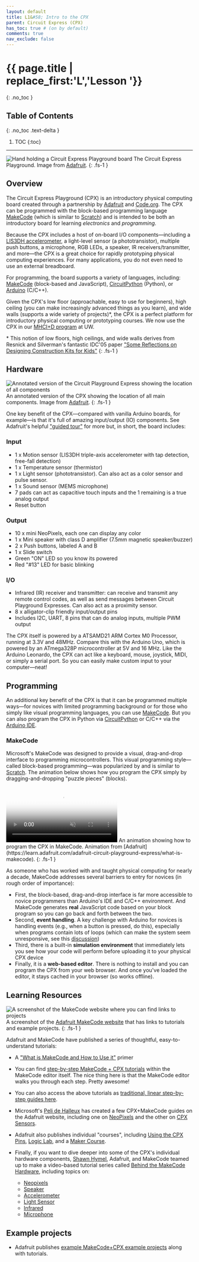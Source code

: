 ```yaml
---
layout: default
title: L1&#58; Intro to the CPX
parent: Circuit Express (CPX)
has_toc: true # (on by default)
comments: true
nav_exclude: false
---
```

# {{ page.title | replace_first:'L','Lesson '}}
{: .no_toc }

## Table of Contents
{: .no_toc .text-delta }

1. TOC
{:toc}
---

![Hand holding a Circuit Express Playground board](assets/images/CircuitExpressPlaygroundHandModelShot_Adafruit.png)
The Circuit Express Playground. Image from [Adafruit](https://www.adafruit.com/product/3333). 
{: .fs-1 } 

## Overview

The Circuit Express Playground (CPX) is an introductory physical computing board created through a partnership by [Adafruit](https://adafruit.com) and [Code.org](https://code.org). The CPX can be programmed with the block-based programming language [MakeCode](https://makecode.adafruit.com/) (which is similar to [Scratch](https://scratch.mit.edu/)) and is intended to be both an introductory board for learning *electronics* and *programming*.

Because the CPX includes a host of on-board I/O components—including a [LIS3DH accelerometer](https://learn.adafruit.com/adafruit-lis3dh-triple-axis-accelerometer-breakout), a light-level sensor (a phototransistor), multiple push buttons, a microphone, RGB LEDs, a speaker, IR receivers/transmitter, and more—the CPX is a great choice for rapidly prototyping physical computing experiences. For many applications, you do not even need to use an external breadboard.

For programming, the board supports a variety of languages, including: [MakeCode](https://learn.adafruit.com/makecode) (block-based and JavaScript), [CircuitPython](https://learn.adafruit.com/adafruit-circuit-playground-express/what-is-circuitpython) (Python), or [Arduino](https://learn.adafruit.com/adafruit-circuit-playground-express/arduino) (C/C++).

Given the CPX's low floor (approachable, easy to use for beginners), high ceiling (you can make increasingly advanced things as you learn), and wide walls (supports a wide variety of projects)*, the CPX is a perfect platform for introductory physical computing or prototyping courses. We now use the CPX in our [MHCI+D program](https://mhcid.washington.edu/) at UW.

\* This notion of low floors, high ceilings, and wide walls derives from Resnick and Silverman's fantastic IDC'05 paper ["Some Reflections on Designing Construction Kits for Kids"](https://doi.org/10.1145/1109540.1109556)
{: .fs-1 }

## Hardware

![Annotated version of the Circuit Playground Express showing the location of all components](assets/images/CircuitPlaygroundExpress_AnnotatedImage_Adafruit.png)
An annotated version of the CPX showing the location of all main components. Image from [Adafruit](https://learn.adafruit.com/adafruit-circuit-playground-express/guided-tour). 
{: .fs-1 } 

One key benefit of the CPX—compared with vanilla Arduino boards, for example—is that it's  full of amazing input/output (IO) components. See Adafruit's helpful ["guided tour"](https://learn.adafruit.com/adafruit-circuit-playground-express/guided-tour) for more but, in short, the board includes:

### Input

- 1 x Motion sensor (LIS3DH triple-axis accelerometer with tap detection, free-fall detection)
- 1 x Temperature sensor (thermistor)
- 1 x Light sensor (phototransistor). Can also act as a color sensor and pulse sensor.
- 1 x Sound sensor (MEMS microphone)
- 7 pads can act as capacitive touch inputs and the 1 remaining is a true analog output
- Reset button

### Output

- 10 x mini NeoPixels, each one can display any color
- 1 x Mini speaker with class D amplifier (7.5mm magnetic speaker/buzzer)
- 2 x Push buttons, labeled A and B
- 1 x Slide switch
- Green "ON" LED so you know its powered
- Red "#13" LED for basic blinking

### I/O

- Infrared (IR) receiver and transmitter: can receive and transmit any remote control codes, as well as send messages between Circuit Playground Expresses. Can also act as a proximity sensor.
- 8 x alligator-clip friendly input/output pins
- Includes I2C, UART, 8 pins that can do analog inputs, multiple PWM output

The CPX itself is powered by a ATSAMD21 ARM Cortex M0 Processor, running at 3.3V and 48MHz. Compare this with the Arduino Uno, which is powered by an ATmega328P microcontroller at 5V and 16 MHz. Like the Arduino Leonardo, the CPX can act like a keyboard, mouse, joystick, MIDI, or simply a serial port. So you can easily make custom input to your computer—neat!

## Programming

An additional key benefit of the CPX is that it can be programmed multiple ways—for novices with limited programming background or for those who simply like visual programming languages, you can use [MakeCode](https://learn.adafruit.com/adafruit-circuit-playground-express/makecode). But you can also program the CPX in Python via [CircuitPython](https://learn.adafruit.com/adafruit-circuit-playground-express/what-is-circuitpython) or C/C++ via the [Arduino IDE](https://learn.adafruit.com/adafruit-circuit-playground-express/arduino).

### MakeCode
Microsoft's MakeCode was designed to provide a visual, drag-and-drop interface to programming microcontrollers. This visual programming style—called block-based programming—was popularized by and is similar to [Scratch](https://scratch.mit.edu/). The animation below shows how you program the CPX simply by dragging-and-dropping "puzzle pieces" (blocks).

<video class="img img-responsive lazy" preload="auto" muted="muted" loop="loop" autoplay="autoplay" playsinline="" poster="https://cdn-learn.adafruit.com/assets/assets/000/048/088/medium800thumb/makecodedragdemo.jpg?1510260958">
    <source src="https://cdn-learn.adafruit.com/assets/assets/000/048/088/large1024mp4/makecodedragdemo.mp4?1510260958">
    <source src="https://cdn-learn.adafruit.com/assets/assets/000/048/088/large1024webm/makecodedragdemo.webm?1510260958" type="video/webm; codecs=vp8,vorbis">
    <source src="https://cdn-learn.adafruit.com/assets/assets/000/048/088/large1024ogv/makecodedragdemo.ogv?1510260958" type="video/ogg; codecs=theora,vorbis">
    Your browser does not support the video tag.
</video>
An animation showing how to program the CPX in MakeCode. Animation from [Adafruit](https://learn.adafruit.com/adafruit-circuit-playground-express/what-is-makecode).
{: .fs-1 }

As someone who has worked with and taught physical computing for nearly a decade, MakeCode addresses several barriers to entry for novices (in rough order of importance):

- First, the block-based, drag-and-drop interface is far more accessible to novice programmers than Arduino's IDE and C/C++ environment. And MakeCode generates **real** JavaScript code based on your block program so you can go back and forth between the two.
- Second, **event handling**. A key challenge with Arduino for novices is handling events (e.g., when a button is pressed, do this), especially when programs contain lots of loops (which can make the system seem unresponsive, see this [discussion](https://makeabilitylab.github.io/physcomp/arduino/led-fade.html#improved-fading-approach-limiting-delays))
- Third, there is a built-in **simulation environment** that immediately lets you see how your code will perform before uploading it to your physical CPX device
- Finally, it is a **web-based editor**. There is nothing to install and you can program the CPX from your web browser. And once you've loaded the editor, it stays cached in your browser (so works offline).

## Learning Resources
![A screenshot of the MakeCode website where you can find links to projects](assets/images/MakeCode_Screenshot_Tutorials.png)
A screenshot of the [Adafruit MakeCode website](https://makecode.adafruit.com/) that has links to tutorials and example projects.
{: .fs-1 }

Adafruit and MakeCode have published a series of thoughtful, easy-to-understand tutorials:
- A ["What is MakeCode and How to Use it"](https://learn.adafruit.com/makecode) primer

- You can find [step-by-step MakeCode + CPX tutorials](https://makecode.adafruit.com/) within the MakeCode editor itself. The nice thing here is that the MakeCode editor walks you through each step. Pretty awesome!

- You can also access the above tutorials as [traditional, linear step-by-step guides here](https://makecode.adafruit.com/tutorialss).

- Microsoft's [Peli de Halleux](https://learn.adafruit.com/users/pelikhan) has created a few CPX+MakeCode guides on the Adafruit website, including one on [NeoPixels](https://learn.adafruit.com/neopixels-with-makecode) and the other on [CPX Sensors](https://learn.adafruit.com/sensors-in-makecode).

- Adafruit also publishes individual "courses", including [Using the CPX Pins](https://makecode.adafruit.com/learnsystem/pins-tutorial), [Logic Lab](https://makecode.adafruit.com/learnsystem/logic-lab), and a [Maker Course](https://makecode.adafruit.com/courses/maker).

- Finally, if you want to dive deeper into some of the CPX's individual hardware components, [Shawn Hymel](https://shawnhymel.com/), Adafruit, and MakeCode teamed up to make a video-based tutorial series called [Behind the MakeCode Hardware](https://makecode.adafruit.com/behind-the-makecode-hardware), including topics on:
  - [Neopixels](https://youtu.be/Bo0cM2qmuAE)
  - [Speaker](https://youtu.be/JjJ-KGwKh_4)
  - [Accelerometer](https://youtu.be/2HzNKz-QlV0)
  - [Light Sensor](https://youtu.be/9LrWQ68lO20)
  - [Infrared](https://youtu.be/0EMuaMClfos)
  - [Microphone](https://youtu.be/g5894PVYOF4)

## Example projects

- Adafruit publishes [example MakeCode+CPX example projects](https://learn.adafruit.com/category/makecode) along with tutorials.
